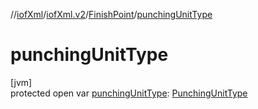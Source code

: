 //[iofXml](../../../index.md)/[iofXml.v2](../index.md)/[FinishPoint](index.md)/[punchingUnitType](punching-unit-type.md)

# punchingUnitType

[jvm]\
protected open var [punchingUnitType](punching-unit-type.md): [PunchingUnitType](../-punching-unit-type/index.md)
